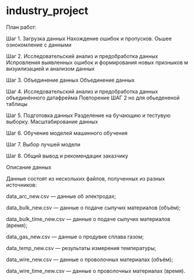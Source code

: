 # industry_project
 
План работ:

Шаг 1. Загрузка данных Нахождение ошибок и пропусков. Оьшее ознокомление с данными

Шаг 2. Исследовательский анализ и предобработка данных Испровления выявленных ошибок и формирования новых призныков м визуилизацией и анализом данных

Шаг 3. Объединение данных Объединение данных

Шаг 4. Исследовательский анализ и предобработка данных объединённого датафрейма Повторение ШАГ 2 но для обьедененой таблицы

Шаг 5. Подготовка данных Разделение на бучающию и тестувую выборку. Масштабирование данных

Шаг 6. Обучение моделей машинного обучения

Шаг 7. Выбор лучшей модели

Шаг 8. Общий вывод и рекомендации заказчику

Описание данных

Данные состоят из нескольких файлов, полученных из разных источников:

data_arc_new.csv — данные об электродах;

data_bulk_new.csv — данные о подаче сыпучих материалов (объём);

data_bulk_time_new.csv — данные о подаче сыпучих материалов (время);

data_gas_new.csv — данные о продувке сплава газом;

data_temp_new.csv — результаты измерения температуры;

data_wire_new.csv — данные о проволочных материалах (объём);

data_wire_time_new.csv — данные о проволочных материалах (время).